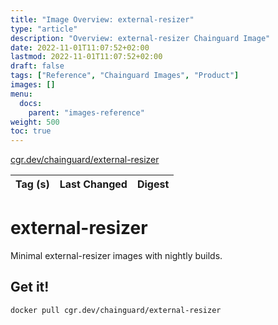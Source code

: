 ```yaml
---
title: "Image Overview: external-resizer"
type: "article"
description: "Overview: external-resizer Chainguard Image"
date: 2022-11-01T11:07:52+02:00
lastmod: 2022-11-01T11:07:52+02:00
draft: false
tags: ["Reference", "Chainguard Images", "Product"]
images: []
menu:
  docs:
    parent: "images-reference"
weight: 500
toc: true
---
```


[cgr.dev/chainguard/external-resizer](https://github.com/chainguard-images/images/tree/main/images/external-resizer)

| Tag (s) | Last Changed | Digest |
|---------|--------------|--------|

# external-resizer

Minimal external-resizer images with nightly builds.

## Get it!

```shell
docker pull cgr.dev/chainguard/external-resizer
```
